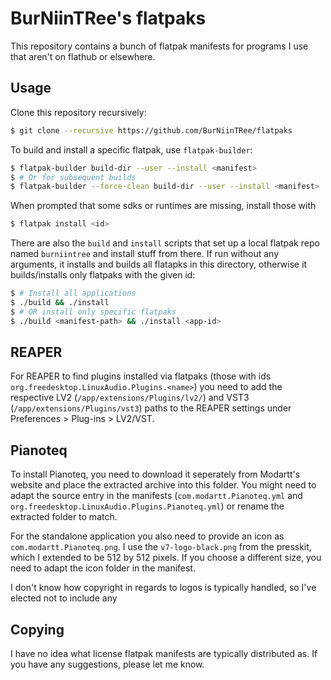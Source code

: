 # BurNiinTRee's flatpaks
This repository contains a bunch of flatpak manifests for programs I use that aren't on flathub or elsewhere.

## Usage
Clone this repository recursively:
```bash
$ git clone --recursive https://github.com/BurNiinTRee/flatpaks
```
To build and install a specific flatpak, use `flatpak-builder`:
```bash
$ flatpak-builder build-dir --user --install <manifest>
$ # Or for subsequent builds
$ flatpak-builder --force-clean build-dir --user --install <manifest>
```
When prompted that some sdks or runtimes are missing, install those with
```bash
$ flatpak install <id>
```

There are also the `build` and `install` scripts that set up a local flatpak repo named `burniintree` and install stuff from there.
If run without any arguments, it installs and builds all flatapks in this directory, otherwise it builds/installs only flatpaks with the given id:
```bash
$ # Install all applications
$ ./build && ./install
$ # OR install only specific flatpaks
$ ./build <manifest-path> && ./install <app-id>
```

## REAPER
For REAPER to find plugins installed via flatpaks (those with ids `org.freedesktop.LinuxAudio.Plugins.<name>`) you need to add the respective LV2 (`/app/extensions/Plugins/lv2/`) and VST3 (`/app/extensions/Plugins/vst3`) paths to the REAPER settings under Preferences > Plug-ins > LV2/VST.
## Pianoteq
To install Pianoteq, you need to download it seperately from Modartt's website and place the extracted archive into this folder. You might need to adapt the source entry in the manifests (`com.modartt.Pianoteq.yml` and `org.freedesktop.LinuxAudio.Plugins.Pianoteq.yml`) or rename the extracted folder to match.

For the standalone application you also need to provide an icon as `com.modartt.Pianoteq.png`. I use the `v7-logo-black.png` from the presskit, which I extended to be 512 by 512 pixels. If you choose a different size, you need to adapt the icon folder in the manifest.

I don't know how copyright in regards to logos is typically handled, so I've elected not to include any
## Copying
I have no idea what license flatpak manifests are typically distributed as. If you have any suggestions, please let me know.